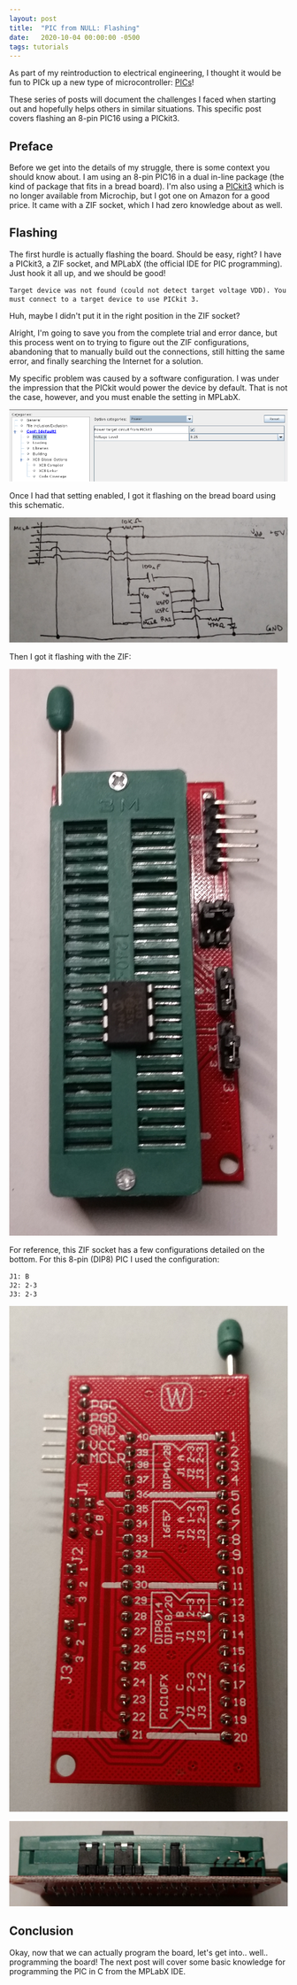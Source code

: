 ```yaml
---
layout: post
title:  "PIC from NULL: Flashing"
date:   2020-10-04 00:00:00 -0500
tags: tutorials
---
```

As part of my reintroduction to electrical engineering, I thought
it would be fun to PICk up a new type of microcontroller:
[PICs](https://en.wikipedia.org/wiki/PIC_microcontrollers)!

These series of posts will document the challenges I faced when
starting out and hopefully helps others in similar situations. This
specific post covers flashing an 8-pin PIC16 using a PICkit3.

## Preface
Before we get into the details of my struggle, there is some context you
should know about. I am using an 8-pin PIC16 in a dual in-line package (the
kind of package that fits in a bread board). I'm also using a
[PICkit3](https://www.microchip.com/DevelopmentTools/ProductDetails/pg164130)
which is no longer available from Microchip, but I got one on Amazon for a good price.
It came with a ZIF socket, which I had zero knowledge about as well.

## Flashing
The first hurdle is actually flashing the board. Should be easy, right? I have
a PICkit3, a ZIF socket, and MPLabX (the official IDE for PIC programming). Just
hook it all up, and we should be good!

```
Target device was not found (could not detect target voltage VDD). You must connect to a target device to use PICkit 3.
```

Huh, maybe I didn't put it in the right position in the ZIF socket?

Alright, I'm going to save you from the complete trial and error dance,
but this process went on to trying to figure out the ZIF configurations,
abandoning that to manually build out the connections, still hitting
the same error, and finally searching the Internet for a solution.

My specific problem was caused by a software configuration.  I was under
the impression that the PICkit would power the device by default. That
is not the case, however, and you must enable the setting in MPLabX.

![power-settings](/assets/pic/vdd-settings.png)

Once I had that setting enabled, I got it flashing on the bread board using
this schematic.

![flash-schematic](/assets/pic/flash-schematic.jpg)

Then I got it flashing with the ZIF:

![ZIF top](/assets/pic/zif-top.jpg)

For reference, this ZIF socket has a few configurations detailed on the
bottom. For this 8-pin (DIP8) PIC I used the configuration:

```
J1: B
J2: 2-3
J3: 2-3
```

![ZIF bottom](/assets/pic/zif-bottom.jpg)

![ZIF side](/assets/pic/zif-side.jpg)

## Conclusion
Okay, now that we can actually program the board, let's get
into.. well.. programming the board! The next post will cover some basic
knowledge for programming the PIC in C from the MPLabX IDE.
